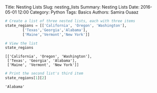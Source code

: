 Title: Nesting Lists
Slug: nesting_lists
Summary: Nesting Lists
Date: 2016-05-01 12:00
Category: Python
Tags: Basics
Authors: Samira Ouaaz




```python
# Create a list of three nested lists, each with three items
state_regions = [['California', 'Oregon', 'Washington'],
        ['Texas','Georgia','Alabama'],
        ['Maine','Vermont','New York']]
```


```python
# View the list
state_regions
```




    [['California', 'Oregon', 'Washington'],
     ['Texas', 'Georgia', 'Alabama'],
     ['Maine', 'Vermont', 'New York']]




```python
# Print the second list's third item
state_regions[1][2]
```




    'Alabama'


